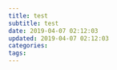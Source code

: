```yaml
---
title: test
subtitle: test
date: 2019-04-07 02:12:03
updated: 2019-04-07 02:12:03
categories:
tags:
---
```

